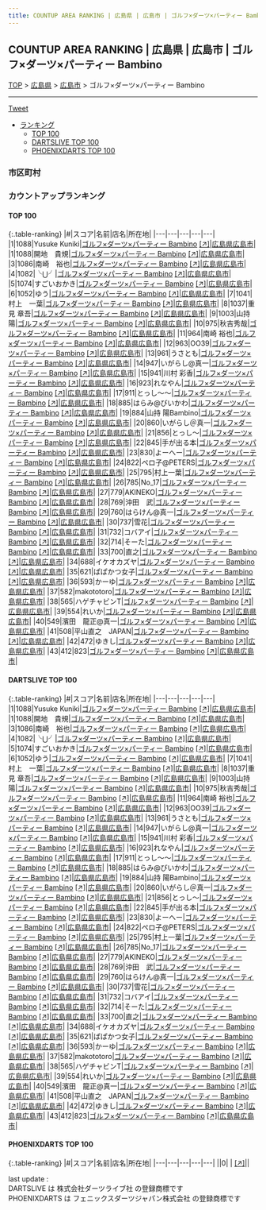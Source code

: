 ```yaml
---
title: COUNTUP AREA RANKING | 広島県 | 広島市 | ゴルフ×ダーツ×パーティー Bambino
---
```

## COUNTUP AREA RANKING | 広島県 | 広島市 | ゴルフ×ダーツ×パーティー Bambino

[TOP](/darts/rank/) > [広島県](/darts/rank/広島県/) > [広島市](/darts/rank/広島県/広島市/) > ゴルフ×ダーツ×パーティー Bambino

___

<a href="https://twitter.com/share?ref_src=twsrc%5Etfw" data-text="COUNTUP AREA RANKING | 広島県広島市ゴルフ×ダーツ×パーティー Bambino" class="twitter-share-button" data-hashtags="DARTSLIVE,PHOENIXDARTS,darts,ダーツ" data-show-count="false">Tweet</a>

* [ランキング](#カウントアップランキング)
    * [TOP 100](#top-100)
    * [DARTSLIVE TOP 100](#dartslive-top-100)
    * [PHOENIXDARTS TOP 100](#phoenixdarts-top-100)

### 市区町村

<ul>

</ul>

### カウントアップランキング

#### TOP 100



{:.table-ranking}
|#|スコア|名前|店名|所在地|
|---|---|---|---|---|
|1|1088|<span class="rank-name-dl">Yusuke Kuniki</span>|<a href="/darts/rank/shops/53415dbc162b62775f9f3321c1147265.html">ゴルフ×ダーツ×パーティー Bambino</a> <a href="https://search.dartslive.com/jp/shop/53415dbc162b62775f9f3321c1147265">[↗]</a>|<a href="/darts/rank/広島県/広島市">広島県広島市</a>|
|1|1088|<span class="rank-name-dl">開地　貴規</span>|<a href="/darts/rank/shops/53415dbc162b62775f9f3321c1147265.html">ゴルフ×ダーツ×パーティー Bambino</a> <a href="https://search.dartslive.com/jp/shop/53415dbc162b62775f9f3321c1147265">[↗]</a>|<a href="/darts/rank/広島県/広島市">広島県広島市</a>|
|3|1086|<span class="rank-name-dl">南崎　裕也</span>|<a href="/darts/rank/shops/53415dbc162b62775f9f3321c1147265.html">ゴルフ×ダーツ×パーティー Bambino</a> <a href="https://search.dartslive.com/jp/shop/53415dbc162b62775f9f3321c1147265">[↗]</a>|<a href="/darts/rank/広島県/広島市">広島県広島市</a>|
|4|1082|<span class="rank-name-dl">╰⋃╯</span>|<a href="/darts/rank/shops/53415dbc162b62775f9f3321c1147265.html">ゴルフ×ダーツ×パーティー Bambino</a> <a href="https://search.dartslive.com/jp/shop/53415dbc162b62775f9f3321c1147265">[↗]</a>|<a href="/darts/rank/広島県/広島市">広島県広島市</a>|
|5|1074|<span class="rank-name-dl">すごいおかき</span>|<a href="/darts/rank/shops/53415dbc162b62775f9f3321c1147265.html">ゴルフ×ダーツ×パーティー Bambino</a> <a href="https://search.dartslive.com/jp/shop/53415dbc162b62775f9f3321c1147265">[↗]</a>|<a href="/darts/rank/広島県/広島市">広島県広島市</a>|
|6|1052|<span class="rank-name-dl">ゆう</span>|<a href="/darts/rank/shops/53415dbc162b62775f9f3321c1147265.html">ゴルフ×ダーツ×パーティー Bambino</a> <a href="https://search.dartslive.com/jp/shop/53415dbc162b62775f9f3321c1147265">[↗]</a>|<a href="/darts/rank/広島県/広島市">広島県広島市</a>|
|7|1041|<span class="rank-name-dl">村上　一葉</span>|<a href="/darts/rank/shops/53415dbc162b62775f9f3321c1147265.html">ゴルフ×ダーツ×パーティー Bambino</a> <a href="https://search.dartslive.com/jp/shop/53415dbc162b62775f9f3321c1147265">[↗]</a>|<a href="/darts/rank/広島県/広島市">広島県広島市</a>|
|8|1037|<span class="rank-name-dl">重見 章吾</span>|<a href="/darts/rank/shops/53415dbc162b62775f9f3321c1147265.html">ゴルフ×ダーツ×パーティー Bambino</a> <a href="https://search.dartslive.com/jp/shop/53415dbc162b62775f9f3321c1147265">[↗]</a>|<a href="/darts/rank/広島県/広島市">広島県広島市</a>|
|9|1003|<span class="rank-name-dl">山持 陽</span>|<a href="/darts/rank/shops/53415dbc162b62775f9f3321c1147265.html">ゴルフ×ダーツ×パーティー Bambino</a> <a href="https://search.dartslive.com/jp/shop/53415dbc162b62775f9f3321c1147265">[↗]</a>|<a href="/darts/rank/広島県/広島市">広島県広島市</a>|
|10|975|<span class="rank-name-dl">秋吉秀哉</span>|<a href="/darts/rank/shops/53415dbc162b62775f9f3321c1147265.html">ゴルフ×ダーツ×パーティー Bambino</a> <a href="https://search.dartslive.com/jp/shop/53415dbc162b62775f9f3321c1147265">[↗]</a>|<a href="/darts/rank/広島県/広島市">広島県広島市</a>|
|11|964|<span class="rank-name-dl">南崎 裕也</span>|<a href="/darts/rank/shops/53415dbc162b62775f9f3321c1147265.html">ゴルフ×ダーツ×パーティー Bambino</a> <a href="https://search.dartslive.com/jp/shop/53415dbc162b62775f9f3321c1147265">[↗]</a>|<a href="/darts/rank/広島県/広島市">広島県広島市</a>|
|12|963|<span class="rank-name-dl">OO39</span>|<a href="/darts/rank/shops/53415dbc162b62775f9f3321c1147265.html">ゴルフ×ダーツ×パーティー Bambino</a> <a href="https://search.dartslive.com/jp/shop/53415dbc162b62775f9f3321c1147265">[↗]</a>|<a href="/darts/rank/広島県/広島市">広島県広島市</a>|
|13|961|<span class="rank-name-dl">うさとも</span>|<a href="/darts/rank/shops/53415dbc162b62775f9f3321c1147265.html">ゴルフ×ダーツ×パーティー Bambino</a> <a href="https://search.dartslive.com/jp/shop/53415dbc162b62775f9f3321c1147265">[↗]</a>|<a href="/darts/rank/広島県/広島市">広島県広島市</a>|
|14|947|<span class="rank-name-dl">いがらし@真一</span>|<a href="/darts/rank/shops/53415dbc162b62775f9f3321c1147265.html">ゴルフ×ダーツ×パーティー Bambino</a> <a href="https://search.dartslive.com/jp/shop/53415dbc162b62775f9f3321c1147265">[↗]</a>|<a href="/darts/rank/広島県/広島市">広島県広島市</a>|
|15|941|<span class="rank-name-dl">川村 彩香</span>|<a href="/darts/rank/shops/53415dbc162b62775f9f3321c1147265.html">ゴルフ×ダーツ×パーティー Bambino</a> <a href="https://search.dartslive.com/jp/shop/53415dbc162b62775f9f3321c1147265">[↗]</a>|<a href="/darts/rank/広島県/広島市">広島県広島市</a>|
|16|923|<span class="rank-name-dl">れなやん</span>|<a href="/darts/rank/shops/53415dbc162b62775f9f3321c1147265.html">ゴルフ×ダーツ×パーティー Bambino</a> <a href="https://search.dartslive.com/jp/shop/53415dbc162b62775f9f3321c1147265">[↗]</a>|<a href="/darts/rank/広島県/広島市">広島県広島市</a>|
|17|911|<span class="rank-name-dl">とっし〜〜</span>|<a href="/darts/rank/shops/53415dbc162b62775f9f3321c1147265.html">ゴルフ×ダーツ×パーティー Bambino</a> <a href="https://search.dartslive.com/jp/shop/53415dbc162b62775f9f3321c1147265">[↗]</a>|<a href="/darts/rank/広島県/広島市">広島県広島市</a>|
|18|885|<span class="rank-name-dl">はらみ@びいかわ</span>|<a href="/darts/rank/shops/53415dbc162b62775f9f3321c1147265.html">ゴルフ×ダーツ×パーティー Bambino</a> <a href="https://search.dartslive.com/jp/shop/53415dbc162b62775f9f3321c1147265">[↗]</a>|<a href="/darts/rank/広島県/広島市">広島県広島市</a>|
|19|884|<span class="rank-name-dl">山持 陽Bambino</span>|<a href="/darts/rank/shops/53415dbc162b62775f9f3321c1147265.html">ゴルフ×ダーツ×パーティー Bambino</a> <a href="https://search.dartslive.com/jp/shop/53415dbc162b62775f9f3321c1147265">[↗]</a>|<a href="/darts/rank/広島県/広島市">広島県広島市</a>|
|20|860|<span class="rank-name-dl">いがらし＠真一</span>|<a href="/darts/rank/shops/53415dbc162b62775f9f3321c1147265.html">ゴルフ×ダーツ×パーティー Bambino</a> <a href="https://search.dartslive.com/jp/shop/53415dbc162b62775f9f3321c1147265">[↗]</a>|<a href="/darts/rank/広島県/広島市">広島県広島市</a>|
|21|856|<span class="rank-name-dl">とっし〜</span>|<a href="/darts/rank/shops/53415dbc162b62775f9f3321c1147265.html">ゴルフ×ダーツ×パーティー Bambino</a> <a href="https://search.dartslive.com/jp/shop/53415dbc162b62775f9f3321c1147265">[↗]</a>|<a href="/darts/rank/広島県/広島市">広島県広島市</a>|
|22|845|<span class="rank-name-dl">手が出る本</span>|<a href="/darts/rank/shops/53415dbc162b62775f9f3321c1147265.html">ゴルフ×ダーツ×パーティー Bambino</a> <a href="https://search.dartslive.com/jp/shop/53415dbc162b62775f9f3321c1147265">[↗]</a>|<a href="/darts/rank/広島県/広島市">広島県広島市</a>|
|23|830|<span class="rank-name-dl">よーへー</span>|<a href="/darts/rank/shops/53415dbc162b62775f9f3321c1147265.html">ゴルフ×ダーツ×パーティー Bambino</a> <a href="https://search.dartslive.com/jp/shop/53415dbc162b62775f9f3321c1147265">[↗]</a>|<a href="/darts/rank/広島県/広島市">広島県広島市</a>|
|24|822|<span class="rank-name-dl">ペロ子@PETERS</span>|<a href="/darts/rank/shops/53415dbc162b62775f9f3321c1147265.html">ゴルフ×ダーツ×パーティー Bambino</a> <a href="https://search.dartslive.com/jp/shop/53415dbc162b62775f9f3321c1147265">[↗]</a>|<a href="/darts/rank/広島県/広島市">広島県広島市</a>|
|25|795|<span class="rank-name-dl">村上一葉</span>|<a href="/darts/rank/shops/53415dbc162b62775f9f3321c1147265.html">ゴルフ×ダーツ×パーティー Bambino</a> <a href="https://search.dartslive.com/jp/shop/53415dbc162b62775f9f3321c1147265">[↗]</a>|<a href="/darts/rank/広島県/広島市">広島県広島市</a>|
|26|785|<span class="rank-name-dl">No_17</span>|<a href="/darts/rank/shops/53415dbc162b62775f9f3321c1147265.html">ゴルフ×ダーツ×パーティー Bambino</a> <a href="https://search.dartslive.com/jp/shop/53415dbc162b62775f9f3321c1147265">[↗]</a>|<a href="/darts/rank/広島県/広島市">広島県広島市</a>|
|27|779|<span class="rank-name-dl">AKINEKO</span>|<a href="/darts/rank/shops/53415dbc162b62775f9f3321c1147265.html">ゴルフ×ダーツ×パーティー Bambino</a> <a href="https://search.dartslive.com/jp/shop/53415dbc162b62775f9f3321c1147265">[↗]</a>|<a href="/darts/rank/広島県/広島市">広島県広島市</a>|
|28|769|<span class="rank-name-dl">沖田　武</span>|<a href="/darts/rank/shops/53415dbc162b62775f9f3321c1147265.html">ゴルフ×ダーツ×パーティー Bambino</a> <a href="https://search.dartslive.com/jp/shop/53415dbc162b62775f9f3321c1147265">[↗]</a>|<a href="/darts/rank/広島県/広島市">広島県広島市</a>|
|29|760|<span class="rank-name-dl">はらけん@真一</span>|<a href="/darts/rank/shops/53415dbc162b62775f9f3321c1147265.html">ゴルフ×ダーツ×パーティー Bambino</a> <a href="https://search.dartslive.com/jp/shop/53415dbc162b62775f9f3321c1147265">[↗]</a>|<a href="/darts/rank/広島県/広島市">広島県広島市</a>|
|30|737|<span class="rank-name-dl">雪花</span>|<a href="/darts/rank/shops/53415dbc162b62775f9f3321c1147265.html">ゴルフ×ダーツ×パーティー Bambino</a> <a href="https://search.dartslive.com/jp/shop/53415dbc162b62775f9f3321c1147265">[↗]</a>|<a href="/darts/rank/広島県/広島市">広島県広島市</a>|
|31|732|<span class="rank-name-dl">コバアイ</span>|<a href="/darts/rank/shops/53415dbc162b62775f9f3321c1147265.html">ゴルフ×ダーツ×パーティー Bambino</a> <a href="https://search.dartslive.com/jp/shop/53415dbc162b62775f9f3321c1147265">[↗]</a>|<a href="/darts/rank/広島県/広島市">広島県広島市</a>|
|32|714|<span class="rank-name-dl">そーた</span>|<a href="/darts/rank/shops/53415dbc162b62775f9f3321c1147265.html">ゴルフ×ダーツ×パーティー Bambino</a> <a href="https://search.dartslive.com/jp/shop/53415dbc162b62775f9f3321c1147265">[↗]</a>|<a href="/darts/rank/広島県/広島市">広島県広島市</a>|
|33|700|<span class="rank-name-dl">直之</span>|<a href="/darts/rank/shops/53415dbc162b62775f9f3321c1147265.html">ゴルフ×ダーツ×パーティー Bambino</a> <a href="https://search.dartslive.com/jp/shop/53415dbc162b62775f9f3321c1147265">[↗]</a>|<a href="/darts/rank/広島県/広島市">広島県広島市</a>|
|34|688|<span class="rank-name-dl">イケオカズヤ</span>|<a href="/darts/rank/shops/53415dbc162b62775f9f3321c1147265.html">ゴルフ×ダーツ×パーティー Bambino</a> <a href="https://search.dartslive.com/jp/shop/53415dbc162b62775f9f3321c1147265">[↗]</a>|<a href="/darts/rank/広島県/広島市">広島県広島市</a>|
|35|621|<span class="rank-name-dl">ぱぱかつ女子</span>|<a href="/darts/rank/shops/53415dbc162b62775f9f3321c1147265.html">ゴルフ×ダーツ×パーティー Bambino</a> <a href="https://search.dartslive.com/jp/shop/53415dbc162b62775f9f3321c1147265">[↗]</a>|<a href="/darts/rank/広島県/広島市">広島県広島市</a>|
|36|593|<span class="rank-name-dl">かーゆ</span>|<a href="/darts/rank/shops/53415dbc162b62775f9f3321c1147265.html">ゴルフ×ダーツ×パーティー Bambino</a> <a href="https://search.dartslive.com/jp/shop/53415dbc162b62775f9f3321c1147265">[↗]</a>|<a href="/darts/rank/広島県/広島市">広島県広島市</a>|
|37|582|<span class="rank-name-dl">makototoro</span>|<a href="/darts/rank/shops/53415dbc162b62775f9f3321c1147265.html">ゴルフ×ダーツ×パーティー Bambino</a> <a href="https://search.dartslive.com/jp/shop/53415dbc162b62775f9f3321c1147265">[↗]</a>|<a href="/darts/rank/広島県/広島市">広島県広島市</a>|
|38|565|<span class="rank-name-dl">ハゲチャビンT</span>|<a href="/darts/rank/shops/53415dbc162b62775f9f3321c1147265.html">ゴルフ×ダーツ×パーティー Bambino</a> <a href="https://search.dartslive.com/jp/shop/53415dbc162b62775f9f3321c1147265">[↗]</a>|<a href="/darts/rank/広島県/広島市">広島県広島市</a>|
|39|554|<span class="rank-name-dl">れいか</span>|<a href="/darts/rank/shops/53415dbc162b62775f9f3321c1147265.html">ゴルフ×ダーツ×パーティー Bambino</a> <a href="https://search.dartslive.com/jp/shop/53415dbc162b62775f9f3321c1147265">[↗]</a>|<a href="/darts/rank/広島県/広島市">広島県広島市</a>|
|40|549|<span class="rank-name-dl">濱田　龍正@真一</span>|<a href="/darts/rank/shops/53415dbc162b62775f9f3321c1147265.html">ゴルフ×ダーツ×パーティー Bambino</a> <a href="https://search.dartslive.com/jp/shop/53415dbc162b62775f9f3321c1147265">[↗]</a>|<a href="/darts/rank/広島県/広島市">広島県広島市</a>|
|41|508|<span class="rank-name-dl">平山直之　JAPAN</span>|<a href="/darts/rank/shops/53415dbc162b62775f9f3321c1147265.html">ゴルフ×ダーツ×パーティー Bambino</a> <a href="https://search.dartslive.com/jp/shop/53415dbc162b62775f9f3321c1147265">[↗]</a>|<a href="/darts/rank/広島県/広島市">広島県広島市</a>|
|42|472|<span class="rank-name-dl">ゆきし</span>|<a href="/darts/rank/shops/53415dbc162b62775f9f3321c1147265.html">ゴルフ×ダーツ×パーティー Bambino</a> <a href="https://search.dartslive.com/jp/shop/53415dbc162b62775f9f3321c1147265">[↗]</a>|<a href="/darts/rank/広島県/広島市">広島県広島市</a>|
|43|412|<span class="rank-name-dl">823</span>|<a href="/darts/rank/shops/53415dbc162b62775f9f3321c1147265.html">ゴルフ×ダーツ×パーティー Bambino</a> <a href="https://search.dartslive.com/jp/shop/53415dbc162b62775f9f3321c1147265">[↗]</a>|<a href="/darts/rank/広島県/広島市">広島県広島市</a>|


#### DARTSLIVE TOP 100



{:.table-ranking}
|#|スコア|名前|店名|所在地|
|---|---|---|---|---|
|1|1088|<span class="rank-name-dl">Yusuke Kuniki</span>|<a href="/darts/rank/shops/53415dbc162b62775f9f3321c1147265.html">ゴルフ×ダーツ×パーティー Bambino</a> <a href="https://search.dartslive.com/jp/shop/53415dbc162b62775f9f3321c1147265">[↗]</a>|<a href="/darts/rank/広島県/広島市">広島県広島市</a>|
|1|1088|<span class="rank-name-dl">開地　貴規</span>|<a href="/darts/rank/shops/53415dbc162b62775f9f3321c1147265.html">ゴルフ×ダーツ×パーティー Bambino</a> <a href="https://search.dartslive.com/jp/shop/53415dbc162b62775f9f3321c1147265">[↗]</a>|<a href="/darts/rank/広島県/広島市">広島県広島市</a>|
|3|1086|<span class="rank-name-dl">南崎　裕也</span>|<a href="/darts/rank/shops/53415dbc162b62775f9f3321c1147265.html">ゴルフ×ダーツ×パーティー Bambino</a> <a href="https://search.dartslive.com/jp/shop/53415dbc162b62775f9f3321c1147265">[↗]</a>|<a href="/darts/rank/広島県/広島市">広島県広島市</a>|
|4|1082|<span class="rank-name-dl">╰⋃╯</span>|<a href="/darts/rank/shops/53415dbc162b62775f9f3321c1147265.html">ゴルフ×ダーツ×パーティー Bambino</a> <a href="https://search.dartslive.com/jp/shop/53415dbc162b62775f9f3321c1147265">[↗]</a>|<a href="/darts/rank/広島県/広島市">広島県広島市</a>|
|5|1074|<span class="rank-name-dl">すごいおかき</span>|<a href="/darts/rank/shops/53415dbc162b62775f9f3321c1147265.html">ゴルフ×ダーツ×パーティー Bambino</a> <a href="https://search.dartslive.com/jp/shop/53415dbc162b62775f9f3321c1147265">[↗]</a>|<a href="/darts/rank/広島県/広島市">広島県広島市</a>|
|6|1052|<span class="rank-name-dl">ゆう</span>|<a href="/darts/rank/shops/53415dbc162b62775f9f3321c1147265.html">ゴルフ×ダーツ×パーティー Bambino</a> <a href="https://search.dartslive.com/jp/shop/53415dbc162b62775f9f3321c1147265">[↗]</a>|<a href="/darts/rank/広島県/広島市">広島県広島市</a>|
|7|1041|<span class="rank-name-dl">村上　一葉</span>|<a href="/darts/rank/shops/53415dbc162b62775f9f3321c1147265.html">ゴルフ×ダーツ×パーティー Bambino</a> <a href="https://search.dartslive.com/jp/shop/53415dbc162b62775f9f3321c1147265">[↗]</a>|<a href="/darts/rank/広島県/広島市">広島県広島市</a>|
|8|1037|<span class="rank-name-dl">重見 章吾</span>|<a href="/darts/rank/shops/53415dbc162b62775f9f3321c1147265.html">ゴルフ×ダーツ×パーティー Bambino</a> <a href="https://search.dartslive.com/jp/shop/53415dbc162b62775f9f3321c1147265">[↗]</a>|<a href="/darts/rank/広島県/広島市">広島県広島市</a>|
|9|1003|<span class="rank-name-dl">山持 陽</span>|<a href="/darts/rank/shops/53415dbc162b62775f9f3321c1147265.html">ゴルフ×ダーツ×パーティー Bambino</a> <a href="https://search.dartslive.com/jp/shop/53415dbc162b62775f9f3321c1147265">[↗]</a>|<a href="/darts/rank/広島県/広島市">広島県広島市</a>|
|10|975|<span class="rank-name-dl">秋吉秀哉</span>|<a href="/darts/rank/shops/53415dbc162b62775f9f3321c1147265.html">ゴルフ×ダーツ×パーティー Bambino</a> <a href="https://search.dartslive.com/jp/shop/53415dbc162b62775f9f3321c1147265">[↗]</a>|<a href="/darts/rank/広島県/広島市">広島県広島市</a>|
|11|964|<span class="rank-name-dl">南崎 裕也</span>|<a href="/darts/rank/shops/53415dbc162b62775f9f3321c1147265.html">ゴルフ×ダーツ×パーティー Bambino</a> <a href="https://search.dartslive.com/jp/shop/53415dbc162b62775f9f3321c1147265">[↗]</a>|<a href="/darts/rank/広島県/広島市">広島県広島市</a>|
|12|963|<span class="rank-name-dl">OO39</span>|<a href="/darts/rank/shops/53415dbc162b62775f9f3321c1147265.html">ゴルフ×ダーツ×パーティー Bambino</a> <a href="https://search.dartslive.com/jp/shop/53415dbc162b62775f9f3321c1147265">[↗]</a>|<a href="/darts/rank/広島県/広島市">広島県広島市</a>|
|13|961|<span class="rank-name-dl">うさとも</span>|<a href="/darts/rank/shops/53415dbc162b62775f9f3321c1147265.html">ゴルフ×ダーツ×パーティー Bambino</a> <a href="https://search.dartslive.com/jp/shop/53415dbc162b62775f9f3321c1147265">[↗]</a>|<a href="/darts/rank/広島県/広島市">広島県広島市</a>|
|14|947|<span class="rank-name-dl">いがらし@真一</span>|<a href="/darts/rank/shops/53415dbc162b62775f9f3321c1147265.html">ゴルフ×ダーツ×パーティー Bambino</a> <a href="https://search.dartslive.com/jp/shop/53415dbc162b62775f9f3321c1147265">[↗]</a>|<a href="/darts/rank/広島県/広島市">広島県広島市</a>|
|15|941|<span class="rank-name-dl">川村 彩香</span>|<a href="/darts/rank/shops/53415dbc162b62775f9f3321c1147265.html">ゴルフ×ダーツ×パーティー Bambino</a> <a href="https://search.dartslive.com/jp/shop/53415dbc162b62775f9f3321c1147265">[↗]</a>|<a href="/darts/rank/広島県/広島市">広島県広島市</a>|
|16|923|<span class="rank-name-dl">れなやん</span>|<a href="/darts/rank/shops/53415dbc162b62775f9f3321c1147265.html">ゴルフ×ダーツ×パーティー Bambino</a> <a href="https://search.dartslive.com/jp/shop/53415dbc162b62775f9f3321c1147265">[↗]</a>|<a href="/darts/rank/広島県/広島市">広島県広島市</a>|
|17|911|<span class="rank-name-dl">とっし〜〜</span>|<a href="/darts/rank/shops/53415dbc162b62775f9f3321c1147265.html">ゴルフ×ダーツ×パーティー Bambino</a> <a href="https://search.dartslive.com/jp/shop/53415dbc162b62775f9f3321c1147265">[↗]</a>|<a href="/darts/rank/広島県/広島市">広島県広島市</a>|
|18|885|<span class="rank-name-dl">はらみ@びいかわ</span>|<a href="/darts/rank/shops/53415dbc162b62775f9f3321c1147265.html">ゴルフ×ダーツ×パーティー Bambino</a> <a href="https://search.dartslive.com/jp/shop/53415dbc162b62775f9f3321c1147265">[↗]</a>|<a href="/darts/rank/広島県/広島市">広島県広島市</a>|
|19|884|<span class="rank-name-dl">山持 陽Bambino</span>|<a href="/darts/rank/shops/53415dbc162b62775f9f3321c1147265.html">ゴルフ×ダーツ×パーティー Bambino</a> <a href="https://search.dartslive.com/jp/shop/53415dbc162b62775f9f3321c1147265">[↗]</a>|<a href="/darts/rank/広島県/広島市">広島県広島市</a>|
|20|860|<span class="rank-name-dl">いがらし＠真一</span>|<a href="/darts/rank/shops/53415dbc162b62775f9f3321c1147265.html">ゴルフ×ダーツ×パーティー Bambino</a> <a href="https://search.dartslive.com/jp/shop/53415dbc162b62775f9f3321c1147265">[↗]</a>|<a href="/darts/rank/広島県/広島市">広島県広島市</a>|
|21|856|<span class="rank-name-dl">とっし〜</span>|<a href="/darts/rank/shops/53415dbc162b62775f9f3321c1147265.html">ゴルフ×ダーツ×パーティー Bambino</a> <a href="https://search.dartslive.com/jp/shop/53415dbc162b62775f9f3321c1147265">[↗]</a>|<a href="/darts/rank/広島県/広島市">広島県広島市</a>|
|22|845|<span class="rank-name-dl">手が出る本</span>|<a href="/darts/rank/shops/53415dbc162b62775f9f3321c1147265.html">ゴルフ×ダーツ×パーティー Bambino</a> <a href="https://search.dartslive.com/jp/shop/53415dbc162b62775f9f3321c1147265">[↗]</a>|<a href="/darts/rank/広島県/広島市">広島県広島市</a>|
|23|830|<span class="rank-name-dl">よーへー</span>|<a href="/darts/rank/shops/53415dbc162b62775f9f3321c1147265.html">ゴルフ×ダーツ×パーティー Bambino</a> <a href="https://search.dartslive.com/jp/shop/53415dbc162b62775f9f3321c1147265">[↗]</a>|<a href="/darts/rank/広島県/広島市">広島県広島市</a>|
|24|822|<span class="rank-name-dl">ペロ子@PETERS</span>|<a href="/darts/rank/shops/53415dbc162b62775f9f3321c1147265.html">ゴルフ×ダーツ×パーティー Bambino</a> <a href="https://search.dartslive.com/jp/shop/53415dbc162b62775f9f3321c1147265">[↗]</a>|<a href="/darts/rank/広島県/広島市">広島県広島市</a>|
|25|795|<span class="rank-name-dl">村上一葉</span>|<a href="/darts/rank/shops/53415dbc162b62775f9f3321c1147265.html">ゴルフ×ダーツ×パーティー Bambino</a> <a href="https://search.dartslive.com/jp/shop/53415dbc162b62775f9f3321c1147265">[↗]</a>|<a href="/darts/rank/広島県/広島市">広島県広島市</a>|
|26|785|<span class="rank-name-dl">No_17</span>|<a href="/darts/rank/shops/53415dbc162b62775f9f3321c1147265.html">ゴルフ×ダーツ×パーティー Bambino</a> <a href="https://search.dartslive.com/jp/shop/53415dbc162b62775f9f3321c1147265">[↗]</a>|<a href="/darts/rank/広島県/広島市">広島県広島市</a>|
|27|779|<span class="rank-name-dl">AKINEKO</span>|<a href="/darts/rank/shops/53415dbc162b62775f9f3321c1147265.html">ゴルフ×ダーツ×パーティー Bambino</a> <a href="https://search.dartslive.com/jp/shop/53415dbc162b62775f9f3321c1147265">[↗]</a>|<a href="/darts/rank/広島県/広島市">広島県広島市</a>|
|28|769|<span class="rank-name-dl">沖田　武</span>|<a href="/darts/rank/shops/53415dbc162b62775f9f3321c1147265.html">ゴルフ×ダーツ×パーティー Bambino</a> <a href="https://search.dartslive.com/jp/shop/53415dbc162b62775f9f3321c1147265">[↗]</a>|<a href="/darts/rank/広島県/広島市">広島県広島市</a>|
|29|760|<span class="rank-name-dl">はらけん@真一</span>|<a href="/darts/rank/shops/53415dbc162b62775f9f3321c1147265.html">ゴルフ×ダーツ×パーティー Bambino</a> <a href="https://search.dartslive.com/jp/shop/53415dbc162b62775f9f3321c1147265">[↗]</a>|<a href="/darts/rank/広島県/広島市">広島県広島市</a>|
|30|737|<span class="rank-name-dl">雪花</span>|<a href="/darts/rank/shops/53415dbc162b62775f9f3321c1147265.html">ゴルフ×ダーツ×パーティー Bambino</a> <a href="https://search.dartslive.com/jp/shop/53415dbc162b62775f9f3321c1147265">[↗]</a>|<a href="/darts/rank/広島県/広島市">広島県広島市</a>|
|31|732|<span class="rank-name-dl">コバアイ</span>|<a href="/darts/rank/shops/53415dbc162b62775f9f3321c1147265.html">ゴルフ×ダーツ×パーティー Bambino</a> <a href="https://search.dartslive.com/jp/shop/53415dbc162b62775f9f3321c1147265">[↗]</a>|<a href="/darts/rank/広島県/広島市">広島県広島市</a>|
|32|714|<span class="rank-name-dl">そーた</span>|<a href="/darts/rank/shops/53415dbc162b62775f9f3321c1147265.html">ゴルフ×ダーツ×パーティー Bambino</a> <a href="https://search.dartslive.com/jp/shop/53415dbc162b62775f9f3321c1147265">[↗]</a>|<a href="/darts/rank/広島県/広島市">広島県広島市</a>|
|33|700|<span class="rank-name-dl">直之</span>|<a href="/darts/rank/shops/53415dbc162b62775f9f3321c1147265.html">ゴルフ×ダーツ×パーティー Bambino</a> <a href="https://search.dartslive.com/jp/shop/53415dbc162b62775f9f3321c1147265">[↗]</a>|<a href="/darts/rank/広島県/広島市">広島県広島市</a>|
|34|688|<span class="rank-name-dl">イケオカズヤ</span>|<a href="/darts/rank/shops/53415dbc162b62775f9f3321c1147265.html">ゴルフ×ダーツ×パーティー Bambino</a> <a href="https://search.dartslive.com/jp/shop/53415dbc162b62775f9f3321c1147265">[↗]</a>|<a href="/darts/rank/広島県/広島市">広島県広島市</a>|
|35|621|<span class="rank-name-dl">ぱぱかつ女子</span>|<a href="/darts/rank/shops/53415dbc162b62775f9f3321c1147265.html">ゴルフ×ダーツ×パーティー Bambino</a> <a href="https://search.dartslive.com/jp/shop/53415dbc162b62775f9f3321c1147265">[↗]</a>|<a href="/darts/rank/広島県/広島市">広島県広島市</a>|
|36|593|<span class="rank-name-dl">かーゆ</span>|<a href="/darts/rank/shops/53415dbc162b62775f9f3321c1147265.html">ゴルフ×ダーツ×パーティー Bambino</a> <a href="https://search.dartslive.com/jp/shop/53415dbc162b62775f9f3321c1147265">[↗]</a>|<a href="/darts/rank/広島県/広島市">広島県広島市</a>|
|37|582|<span class="rank-name-dl">makototoro</span>|<a href="/darts/rank/shops/53415dbc162b62775f9f3321c1147265.html">ゴルフ×ダーツ×パーティー Bambino</a> <a href="https://search.dartslive.com/jp/shop/53415dbc162b62775f9f3321c1147265">[↗]</a>|<a href="/darts/rank/広島県/広島市">広島県広島市</a>|
|38|565|<span class="rank-name-dl">ハゲチャビンT</span>|<a href="/darts/rank/shops/53415dbc162b62775f9f3321c1147265.html">ゴルフ×ダーツ×パーティー Bambino</a> <a href="https://search.dartslive.com/jp/shop/53415dbc162b62775f9f3321c1147265">[↗]</a>|<a href="/darts/rank/広島県/広島市">広島県広島市</a>|
|39|554|<span class="rank-name-dl">れいか</span>|<a href="/darts/rank/shops/53415dbc162b62775f9f3321c1147265.html">ゴルフ×ダーツ×パーティー Bambino</a> <a href="https://search.dartslive.com/jp/shop/53415dbc162b62775f9f3321c1147265">[↗]</a>|<a href="/darts/rank/広島県/広島市">広島県広島市</a>|
|40|549|<span class="rank-name-dl">濱田　龍正@真一</span>|<a href="/darts/rank/shops/53415dbc162b62775f9f3321c1147265.html">ゴルフ×ダーツ×パーティー Bambino</a> <a href="https://search.dartslive.com/jp/shop/53415dbc162b62775f9f3321c1147265">[↗]</a>|<a href="/darts/rank/広島県/広島市">広島県広島市</a>|
|41|508|<span class="rank-name-dl">平山直之　JAPAN</span>|<a href="/darts/rank/shops/53415dbc162b62775f9f3321c1147265.html">ゴルフ×ダーツ×パーティー Bambino</a> <a href="https://search.dartslive.com/jp/shop/53415dbc162b62775f9f3321c1147265">[↗]</a>|<a href="/darts/rank/広島県/広島市">広島県広島市</a>|
|42|472|<span class="rank-name-dl">ゆきし</span>|<a href="/darts/rank/shops/53415dbc162b62775f9f3321c1147265.html">ゴルフ×ダーツ×パーティー Bambino</a> <a href="https://search.dartslive.com/jp/shop/53415dbc162b62775f9f3321c1147265">[↗]</a>|<a href="/darts/rank/広島県/広島市">広島県広島市</a>|
|43|412|<span class="rank-name-dl">823</span>|<a href="/darts/rank/shops/53415dbc162b62775f9f3321c1147265.html">ゴルフ×ダーツ×パーティー Bambino</a> <a href="https://search.dartslive.com/jp/shop/53415dbc162b62775f9f3321c1147265">[↗]</a>|<a href="/darts/rank/広島県/広島市">広島県広島市</a>|


#### PHOENIXDARTS TOP 100



{:.table-ranking}
|#|スコア|名前|店名|所在地|
|---|---|---|---|---|
||0|<span class="rank-name-dl"> </span>|<a href="/darts/rank/shops/.html"></a> <a href="">[↗]</a>|<a href="/darts/rank//"></a>|


<div class="footer border-top border-gray-light mt-5 pt-3 text-right text-gray">
    last update : <span style="font-weight: italic" id="foot_last_modified"></span><br />
    DARTSLIVE は 株式会社ダーツライブ社 の登録商標です<br />
    PHOENIXDARTS は フェニックスダーツジャパン株式会社 の登録商標です<br />
</div>

<script src="https://cdnjs.cloudflare.com/ajax/libs/jquery.tablesorter/2.31.3/js/jquery.tablesorter.min.js" integrity="sha512-qzgd5cYSZcosqpzpn7zF2ZId8f/8CHmFKZ8j7mU4OUXTNRd5g+ZHBPsgKEwoqxCtdQvExE5LprwwPAgoicguNg==" crossorigin="anonymous" referrerpolicy="no-referrer"></script>
<link rel="stylesheet" href="https://cdnjs.cloudflare.com/ajax/libs/jquery.tablesorter/2.31.3/css/theme.default.min.css" integrity="sha512-wghhOJkjQX0Lh3NSWvNKeZ0ZpNn+SPVXX1Qyc9OCaogADktxrBiBdKGDoqVUOyhStvMBmJQ8ZdMHiR3wuEq8+w==" crossorigin="anonymous" referrerpolicy="no-referrer" />
<script>
$(function() {
    $(".table-ranking").tablesorter({sortList:[[0, 0]]});
    $("#foot_last_modified").text(formatDate(new Date(document.lastModified), 'yyyy-MM-dd HH:mm:ss'));
});
</script>

<script async src="https://platform.twitter.com/widgets.js" charset="utf-8"></script>